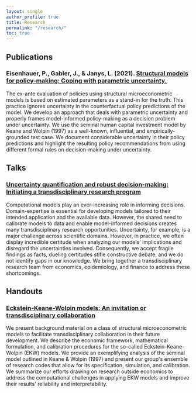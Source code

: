 ```yaml
---
layout: single
author_profile: true
title: Research
permalink: "/research/"
toc: true
---
```


## Publications

### Eisenhauer, P., Gabler, J., & Janys, L. (2021). [Structural models for policy-making: Coping with parametric uncertainty.](https://arxiv.org/abs/2103.01115)

The ex-ante evaluation of policies using structural microeconometric models is based on estimated parameters as a stand-in for the truth. This practice ignores uncertainty in the counterfactual policy predictions of the model. We develop an approach that deals with parametric uncertainty and properly frames model-informed policy-making as a decision problem under uncertainty. We use the seminal human capital investment model by Keane and Wolpin (1997) as a well-known, influential, and empirically-grounded test case. We document considerable uncertainty in their policy predictions and highlight the resulting policy recommendations from using different formal rules on decision-making under uncertainty.


## Talks

### [Uncertainty quantification and robust decision-making: Initiating a transdisciplinary research program](https://raw.githubusercontent.com/eisenhauerIO/promotion-transdisciplinary-research-program/master/public/slide-deck.pdf)

Computational models play an ever-increasing role in informing decisions. Domain-expertise is essential for developing models tailored to their intended application and the available data. However, the shared need to calibrate models to data and enable model-informed decisions creates many transdisciplinary research opportunities. Uncertainty, for example, is a major challenge across scientific domains. However, in practice, we often display incredible certitude when analyzing our models' implications and disregard the uncertainties involved. Consequently, we accept fragile findings as facts, dueling certitudes stifle constructive debate, and we do not identify gaps in our knowledge. We bring together a transdisciplinary research team from economics, epidemiology, and finance to address these shortcomings.

## Handouts

### [Eckstein-Keane-Wolpin models: An invitation or transdisciplinary collaboration](https://github.com/OpenSourceEconomics/ekw-promotion/raw/master/promotion/ekw-handout.pdf)

We present background material on a class of structural microeconometric models to facilitate transdisciplinary collaboration in their future development. We describe the economic framework, mathematical formulation, and calibration procedures for the so-called Eckstein-Keane-Wolpin (EKW) models. We provide an exemplifying analysis of the seminal model outlined in Keane & Wolpin (1997) and present our group's ensemble of research codes that allow for its specification, simulation, and calibration. We summarize our efforts drawing on research outside economics to address the computational challenges in applying EKW models and improve their results' reliability and interpretability.
